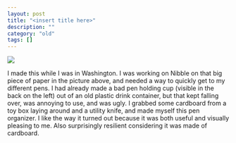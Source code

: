 ```yaml
---
layout: post
title: "<insert title here>"
description: ""
category: "old"
tags: []
---
```



[![](http://www.hackniac.com/blog/wp-content/uploads/2012/08/pen_organizer_sm.png)](http://www.hackniac.com/blog/wp-content/uploads/2012/08/pen_organizer_sm.png)

I made this while I was in Washington. I was working on Nibble on that big piece of paper in the picture above, and needed a way to quickly get to my different pens. I had already made a bad pen holding cup (visible in the back on the left) out of an old plastic drink container, but that kept falling over, was annoying to use, and was ugly. I grabbed some cardboard from a toy box laying around and a utility knife, and made myself this pen organizer. I like the way it turned out because it was both useful and visually pleasing to me. Also surprisingly resilient considering it was made of cardboard.
